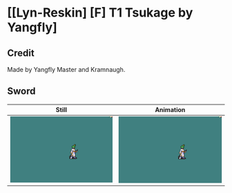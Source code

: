 # [\[Lyn-Reskin\] \[F\] T1 Tsukage by Yangfly]

## Credit

Made by Yangfly Master and Kramnaugh.

## Sword

| Still | Animation |
| :---: | :-------: |
| ![Sword still](./Sword_000.png) | ![Sword animation](./Sword.gif) |
